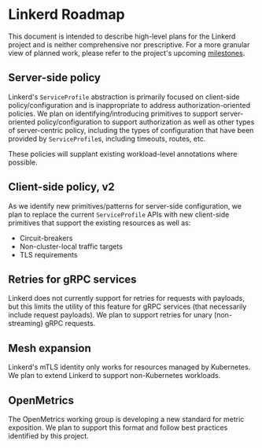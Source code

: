 # Linkerd Roadmap

This document is intended to describe high-level plans for the Linkerd
project and is neither comprehensive nor prescriptive. For a more granular
view of planned work, please refer to the project's upcoming [milestones].

## Server-side policy

Linkerd's `ServiceProfile` abstraction is primarily focused on client-side
policy/configuration and is inappropriate to address authorization-oriented
policies. We plan on identifying/introducing primitives to support
server-oriented policy/configuration to support authorization as well as
other types of server-centric policy, including the types of configuration
that have been provided by `ServiceProfile`s, including timeouts, routes,
etc.

These policies will supplant existing workload-level annotations where
possible.

## Client-side policy, v2

As we identify new primitives/patterns for server-side configuration, we plan
to replace the current `ServiceProfile` APIs with new client-side primitives
that support the existing resources as well as:

- Circuit-breakers
- Non-cluster-local traffic targets
- TLS requirements

## Retries for gRPC services

Linkerd does not currently support for retries for requests with payloads,
but this limits the utility of this feature for gRPC services (that
necessarily include request payloads). We plan to support retries for unary
(non-streaming) gRPC requests.

## Mesh expansion

Linkerd's mTLS identity only works for resources managed by Kubernetes. We
plan to extend Linkerd to support non-Kubernetes workloads.

## OpenMetrics

The OpenMetrics working group is developing a new standard for metric
exposition. We plan to support this format and follow best practices
identified by this project.

<!-- references -->
[milestones]: https://github.com/linkerd/linkerd2/milestones
